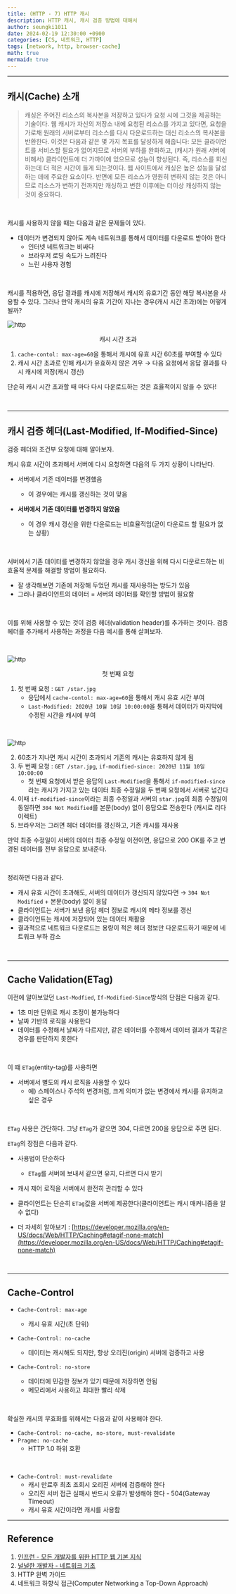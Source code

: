 ```yaml
---
title: (HTTP - 7) HTTP 캐시
description: HTTP 캐시, 캐시 검증 방법에 대해서 
author: seungki1011
date: 2024-02-19 12:30:00 +0900
categories: [CS, 네트워크, HTTP]
tags: [network, http, browser-cache]
math: true
mermaid: true
---
```


---

## 캐시(Cache) 소개

> 캐싱은 주어진 리소스의 복사본을 저장하고 있다가 요청 시에 그것을 제공하는 기술이다. 웹 캐시가 자신의 저장소 내에 요청된 리소스를 가지고 있다면, 요청을 가로채 원래의 서버로부터 리소스를 다시 다운로드하는 대신 리소스의 복사본을 반환한다. 이것은 다음과 같은 몇 가지 목표를 달성하게 해줍니다: 모든 클라이언트를 서비스할 필요가 없어지므로 서버의 부하를 완화하고, (캐시가 원래 서버에 비해서) 클라이언트에 더 가까이에 있으므로 성능이 향상된다. 즉, 리소스를 회신하는데 더 적은 시간이 들게 되는것이다. 웹 사이트에서 캐싱은 높은 성능을 달성하는 데에 주요한 요소이다. 반면에 모든 리소스가 영원히 변하지 않는 것은 아니므로 리소스가 변하기 전까지만 캐싱하고 변한 이후에는 더이상 캐싱하지 않는 것이 중요하다.

<br>

캐시를 사용하지 않을 때는 다음과 같은 문제들이 있다.

* 데이터가 변경되지 않아도 계속 네트워크를 통해서 데이터를 다운로드 받아야 한다
  * 인터넷 네트워크는 비싸다
  * 브라우저 로딩 속도가 느려진다
  * 느린 사용자 경험

<br>

캐시를 적용하면, 응답 결과를 캐시에 저장해서 캐시의 유효기간 동안 해당 복사본을 사용할 수 있다. 그러나 만약 캐시의 유효 기간이 지나는 경우(캐시 시간 초과)에는 어떻게 될까?

![http](../post_images/2024-02-19-http-7-cache/cache1.png)

<p align='center'>캐시 시간 초과</p>

1. `cache-contol: max-age=60`을 통해서 캐시에 유효 시간 60초를 부여할 수 있다
2. 캐시 시간 초과로 인해 캐시가 유효하지 않은 겨우 → 다음 요청에서 응답 결과를 다시 캐시에 저장(캐시 갱신)

단순히 캐시 시간 초과할 때 마다 다시 다운로드하는 것은 효율적이지 않을 수 있다!

<br>

---

## 캐시 검증 헤더(Last-Modified, If-Modified-Since)

검증 헤더와 조건부 요청에 대해 알아보자.

캐시 유효 시간이 초과해서 서버에 다시 요청하면 다음의 두 가지 상황이 나타난다.

* 서버에서 기존 데이터를 변경했음
  * 이 경우에는 캐시를 갱신하는 것이 맞음



* **서버에서 기존 데이터를 변경하지 않았음**
  * 이 경우 캐시 갱신을 위한 다운로드는 비효율적임(굳이 다운로드 할 필요가 없는 상황)

<br>

서버에서 기존 데이터를 변경하지 않았을 경우 캐시 갱신을 위해 다시 다운로드하는 비효율적 문제를 해결할 방법이 필요하다.

* 잘 생각해보면 기존에 저장해 두었던 캐시를 재사용하는 방도가 있음
* 그러나 클라이언트의 데이터 = 서버의 데이터를 확인할 방법이 필요함

<br>

이를 위해 사용할 수 있는 것이 검증 헤더(validation header)를 추가하는 것이다. 검증 헤더를 추가해서 사용하는 과정을 다음 예시를 통해 살펴보자.

<br>

![http](../post_images/2024-02-19-http-7-cache/validheader1.png)

<p align='center'>첫 번째 요청</p>



1. 첫 번째 요청 : `GET /star.jpg`
   * 응답에서 `cache-contol: max-age=60`을 통해서 캐시 유효 시간 부여
   * `Last-Modified: 2020년 10월 10일 10:00:00`을 통해서 데이터가 마지막에 수정된 시간을 캐시에 부여

<br>

![http](../post_images/2024-02-19-http-7-cache/validheader4.png)

2. 60초가 지나면 캐시 시간이 초과되서 기존의 캐시는 유효하지 않게 됨
3. 두 번째 요청 : `GET /star.jpg`, `if-modified-since: 2020년 11월 10일 10:00:00`
   * 첫 번째 요청에서 받은 응답의 `Last-Modified`을 통해서 `if-modified-since`라는 캐시가 가지고 있는 데이터 최종 수정일을 두 번째 요청에서 서버로 넘긴다
4.  이때 `if-modified-since`이라는 최종 수정일과 서버의 `star.jpg`의 최종 수정일이 동일하면 `304 Not Modified`를 본문(body) 없이 응답으로 전송한다 (캐시로 리다이렉트)
5. 브라우저는 그러면 헤더 데이터를 갱신하고, 기존 캐시를 재사용

만약 최종 수정일이 서버의 데이터 최종 수정일 이전이면, 응답으로 200 OK를 주고 변경된 데이터를 전부 응답으로 보내준다.

<br>

정리하면 다음과 같다.

* 캐시 유효 시간이 초과해도, 서버의 데이터가 갱신되지 않았다면 → `304 Not Modified` + 본문(body) 없이 응답
* 클라이언트는 서버가 보낸 응답 헤더 정보로 캐시의 메타 정보를 갱신
* 클라이언트는 캐시에 저장되어 있는 데이터 재활용
* 결과적으로 네트워크 다운로드는 용량이 적은 헤더 정보만 다운로드하기 때문에 네트워크 부하 감소

<br>

---

## Cache Validation(ETag)

이전에 알아보았던 `Last-Modfied`, `If-Modified-Since`방식의 단점은 다음과 같다.

* 1초 미만 단위로 캐시 조정이 불가능하다
* 날짜 기반의 로직을 사용한다
* 데이터를 수정해서 날짜가 다르지만, 같은 데이터를 수정해서 데이터 결과가 똑같은 경우를 판단하지 못한다

<br>

이 떄 ```ETag```(entity-tag)를 사용하면 

* 서버에서 별도의 캐시 로직을 사용할 수 있다
  * 예) 스페이스나 주석의 변경처럼, 크게 의미가 없는 변경에서 캐시를 유지하고 싶은 경우

<br>

```ETag``` 사용은 간단하다. 그냥 ```ETag```가 같으면 304, 다르면 200을 응답으로 주면 된다.

`ETag`의 장점은 다음과 같다.

* 사용법이 단순하다
  * `ETag`를 서버에 보내서 같으면 유지, 다르면 다시 받기



* 캐시 제어 로직을 서버에서 완전히 관리할 수 있다
* 클라이언트는 단순히 `ETag`값을 서버에 제공한다(클라이언트는 캐시 매커니즘을 알 수 없다)
* 더 자세히 알아보기 : [https://developer.mozilla.org/en-US/docs/Web/HTTP/Caching#etagif-none-match](https://developer.mozilla.org/en-US/docs/Web/HTTP/Caching#etagif-none-match)

<br>

---

## Cache-Control

* `Cache-Control: max-age`
  * 캐시 유효 시간(초 단위)



* `Cache-Control: no-cache`
  * 데이터는 캐시해도 되지만, 항상 오리진(origin) 서버에 검증하고 사용



* `Cache-Control: no-store`
  * 데이터에 민감한 정보가 있기 때문에 저장하면 안됨
  * 메모리에서 사용하고 최대한 빨리 삭제

<br>

확실한 캐시의 무효화를 위해서는 다음과 같이 사용해야 한다.

* ```Cache-Control: no-cache, no-store, must-revalidate```
* `Pragme: no-cache` 
  * HTTP 1.0 하위 호환

<br>

* ```Cache-Control: must-revalidate```
  * 캐시 만료후 최초 조회시 오리진 서버에 검증해야 한다
  * 오리진 서버 접근 실패시 반드시 오류가 발생해야 한다 - 504(Gateway Timeout)
  * 캐시 유효 시간이라면 캐시를 사용함

---

## Reference

1. [인프런 - 모든 개발자를 위한 HTTP 웹 기본 지식](https://www.inflearn.com/course/http-%EC%9B%B9-%EB%84%A4%ED%8A%B8%EC%9B%8C%ED%81%AC/dashboard)
2. [널널한 개발자 - 네트워크 기초](https://www.youtube.com/watch?v=k1gyh9BlOT8&list=PLXvgR_grOs1BFH-TuqFsfHqbh-gpMbFoy)
3. HTTP 완벽 가이드
4. 네트워크 하향식 접근(Computer Networking a Top-Down Approach)